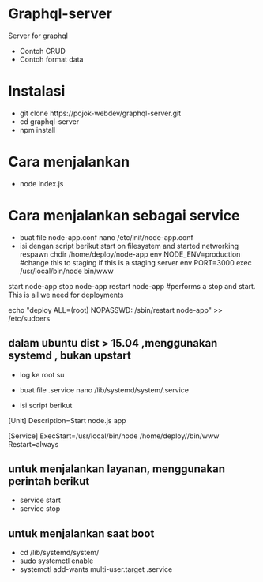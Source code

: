 # Graphql-server

Server for graphql

  - Contoh CRUD
  - Contoh format data

# Instalasi

  - git clone https://pojok-webdev/graphql-server.git
  - cd graphql-server
  - npm install

# Cara menjalankan
  - node index.js

# Cara menjalankan sebagai service
  - buat file node-app.conf
nano /etc/init/node-app.conf
  - isi dengan script berikut
start on filesystem and started networking
respawn
chdir /home/deploy/node-app
env NODE_ENV=production #change this to staging if this is a staging server
env PORT=3000
exec /usr/local/bin/node bin/www

start node-app
stop node-app
restart node-app #performs a stop and start. This is all we need for deployments

echo "deploy ALL=(root) NOPASSWD: /sbin/restart node-app" >> /etc/sudoers


## dalam ubuntu dist > 15.04 ,menggunakan systemd , bukan upstart 

  - log ke root
su

  - buat file .service
nano /lib/systemd/system/<service name>.service

  - isi script berikut

[Unit]
Description=Start <appname> node.js app

[Service]
ExecStart=/usr/local/bin/node /home/deploy/<app name>/bin/www
Restart=always

## untuk menjalankan layanan, menggunakan perintah berikut 

- service <service name> start
- service <service name> stop

## untuk menjalankan saat boot

- cd /lib/systemd/system/
- sudo systemctl enable <service name>
- systemctl add-wants multi-user.target <servicename>.service
